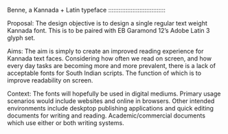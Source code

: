 Benne, a Kannada + Latin typeface
:::::::::::::::::::::::::::::::::

Proposal:
The design objective is to design a single regular text weight Kannada font. This is to be paired with EB Garamond 12’s Adobe Latin 3 glyph set.

Aims:
The aim is simply to create an improved reading experience for Kannada text faces. Considering how often we read on screen, and how every day tasks are becoming more and more prevalent, there is a lack of acceptable fonts for South Indian scripts. The function of which is to improve readability on screen. 

Context:
The fonts will hopefully be used in digital mediums. Primary usage scenarios would include websites and online in browsers. Other intended environments include deskptop publishing applications and quick editing documents for writing and reading. Academic/commercial documents which use either or both writing systems.